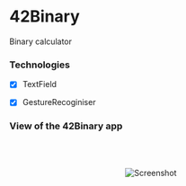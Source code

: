 # 42Binary
 Binary calculator
 
 ### Technologies
- [x] TextField
- [x] GestureRecoginiser


### View of the 42Binary app

<br> <br>
<div align="center">
  <img src="https://user-images.githubusercontent.com/113560218/232729326-6ab029a7-deb0-4487-982c-0e91f64f8353.png" alt="Screenshot"
